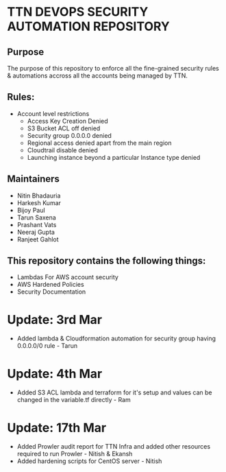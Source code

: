 # TTN DEVOPS SECURITY AUTOMATION REPOSITORY

## Purpose
The purpose of this repository to enforce all the fine-grained security rules & automations accross all the accounts being managed by TTN.

## Rules:
- Account level restrictions
    - Access Key Creation Denied 
    - S3 Bucket ACL off denied
    - Security group 0.0.0.0 denied
    - Regional access denied apart from the main region
    - Cloudtrail disable  denied
    - Launching instance beyond a particular Instance type denied 


## Maintainers
- Nitin Bhadauria
- Harkesh Kumar
- Bijoy Paul
- Tarun Saxena
- Prashant Vats
- Neeraj Gupta
- Ranjeet Gahlot

## This repository contains the following things:
- Lambdas For AWS account security
- AWS Hardened Policies
- Security Documentation

# Update: 3rd Mar
- Added lambda & Cloudformation automation for security group having 0.0.0.0/0 rule - Tarun

# Update: 4th Mar
- Added S3 ACL lambda and terraform for it's setup and values can be changed in the variable.tf directly - Ram

# Update: 17th Mar
- Added Prowler audit report for TTN Infra and added other resources required to run Prowler - Nitish & Ekansh
- Added hardening scripts for CentOS server - Nitish
